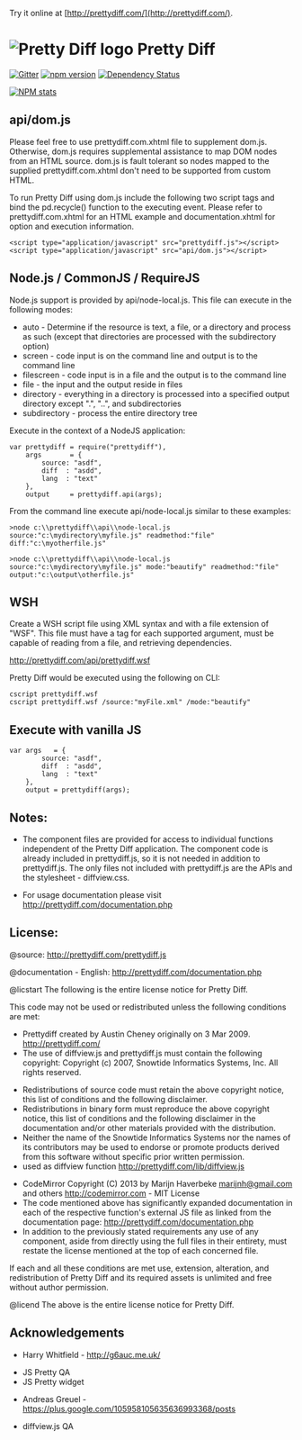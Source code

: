 Try it online at [http://prettydiff.com/](http://prettydiff.com/).

![Pretty Diff logo](http://prettydiff.com/images/pdlogoxs.svg) Pretty Diff
===

[![Gitter](https://badges.gitter.im/Join%20Chat.svg)](https://gitter.im/prettydiff/prettydiff?utm_source=badge&utm_medium=badge&utm_campaign=pr-badge&utm_content=badge)
[![npm version](https://badge.fury.io/js/prettydiff.svg)](http://badge.fury.io/js/prettydiff)
[![Dependency Status](https://david-dm.org/prettydiff/prettydiff.svg)](https://david-dm.org/prettydiff/prettydiff)

[![NPM stats](https://nodei.co/npm/prettydiff.svg?downloadRank=true&downloads=true)](https://www.npmjs.org/package/prettydiff)

api/dom.js
---

Please feel free to use prettydiff.com.xhtml file to supplement dom.js.  Otherwise, dom.js requires supplemental assistance to map DOM nodes from an HTML source.  dom.js is fault tolerant so nodes mapped to the supplied prettydiff.com.xhtml don't need to be supported from custom HTML.

To run Pretty Diff using dom.js include the following two script tags and bind the pd.recycle() function to the executing event.  Please refer to prettydiff.com.xhtml for an HTML example and documentation.xhtml for option and execution information.

    <script type="application/javascript" src="prettydiff.js"></script>
    <script type="application/javascript" src="api/dom.js"></script>

Node.js / CommonJS / RequireJS
---

Node.js support is provided by api/node-local.js.  This file can execute
in the following modes:

  * auto - Determine if the resource is text, a file, or a directory and process as such (except that directories are processed with the subdirectory option)
  * screen - code input is on the command line and output is to the command line
  * filescreen - code input is in a file and the output is to the command line
  * file - the input and the output reside in files
  * directory - everything in a directory is processed into a specified output directory except ".", "..", and subdirectories
  * subdirectory - process the entire directory tree

Execute in the context of a NodeJS application:

    var prettydiff = require("prettydiff"),
        args       = {
            source: "asdf",
            diff  : "asdd",
            lang  : "text"
        },
        output     = prettydiff.api(args);

From the command line execute api/node-local.js similar to these
examples:

    >node c:\\prettydiff\\api\\node-local.js source:"c:\mydirectory\myfile.js" readmethod:"file" diff:"c:\myotherfile.js"

    >node c:\\prettydiff\\api\\node-local.js source:"c:\mydirectory\myfile.js" mode:"beautify" readmethod:"file" output:"c:\output\otherfile.js"

WSH
---

Create a WSH script file using XML syntax and with a file extension of
"WSF".  This file must have a tag for each supported argument, must be
capable of reading from a file, and retrieving dependencies.

http://prettydiff.com/api/prettydiff.wsf

Pretty Diff would be executed using the following on CLI:

    cscript prettydiff.wsf
    cscript prettydiff.wsf /source:"myFile.xml" /mode:"beautify"

Execute with vanilla JS
---

    var args   = {
            source: "asdf",
            diff  : "asdd",
            lang  : "text"
        },
        output = prettydiff(args);

Notes:
---

  * The component files are provided for access to individual functions
   independent of the Pretty Diff application.  The component code is
   already included in prettydiff.js, so it is not needed in addition to
   prettydiff.js.  The only files not included with prettydiff.js are
   the APIs and the stylesheet - diffview.css.

  * For usage documentation please visit
   http://prettydiff.com/documentation.php

License:
---

 @source: http://prettydiff.com/prettydiff.js

 @documentation - English: http://prettydiff.com/documentation.php

 @licstart  The following is the entire license notice for Pretty Diff.
 
 This code may not be used or redistributed unless the following
 conditions are met:

 * Prettydiff created by Austin Cheney originally on 3 Mar 2009.
 http://prettydiff.com/
 * The use of diffview.js and prettydiff.js must contain the following
 copyright:
 Copyright (c) 2007, Snowtide Informatics Systems, Inc.
 All rights reserved.
  - Redistributions of source code must retain the above copyright
 notice, this list of conditions and the following disclaimer.
  - Redistributions in binary form must reproduce the above copyright
 notice, this list of conditions and the following disclaimer in the
 documentation and/or other materials provided with the
 distribution.
  - Neither the name of the Snowtide Informatics Systems nor the
 names of its contributors may be used to endorse or promote products
 derived from this software without specific prior written
 permission.
  - used as diffview function
  http://prettydiff.com/lib/diffview.js
 * CodeMirror
 Copyright (C) 2013 by Marijn Haverbeke marijnh@gmail.com and others
 http://codemirror.com - MIT License
 * The code mentioned above has significantly expanded documentation in
 each of the respective function's external JS file as linked from the
 documentation page:
 http://prettydiff.com/documentation.php
 * In addition to the previously stated requirements any use of any
 component, aside from directly using the full files in their entirety,
 must restate the license mentioned at the top of each concerned file.

 If each and all these conditions are met use, extension, alteration,
 and redistribution of Pretty Diff and its required assets is unlimited
 and free without author permission.

 @licend  The above is the entire license notice for Pretty Diff.

Acknowledgements
---
 
 * Harry Whitfield - http://g6auc.me.uk/
  - JS Pretty QA
  - JS Pretty widget
 * Andreas Greuel - https://plus.google.com/105958105635636993368/posts
  - diffview.js QA